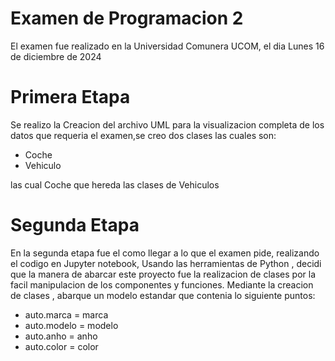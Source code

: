 # Examen de Programacion 2

El examen fue realizado en la Universidad Comunera UCOM, el dia Lunes 16 de diciembre de 2024

# Primera Etapa

Se realizo la Creacion del archivo UML para la visualizacion completa de los datos que requeria el examen,se creo dos clases las cuales son:

<ul>
<li> Coche</li>
<li> Vehiculo</li>
</ul>
las cual Coche que hereda las clases de Vehiculos

# Segunda Etapa

En la segunda etapa fue el como llegar a lo que el examen pide, realizando el codigo en Jupyter notebook, Usando las herramientas de Python , decidi que la manera de abarcar este proyecto fue la realizacion de clases por la facil manipulacion de los componentes y funciones.
Mediante la creacion de clases , abarque un modelo estandar que contenia lo siguiente puntos:

<ul> 
<li>auto.marca = marca</li>
    <li>    auto.modelo = modelo </li>
        <li>auto.anho = anho </li>
       <li> auto.color = color </li>
</ul>
